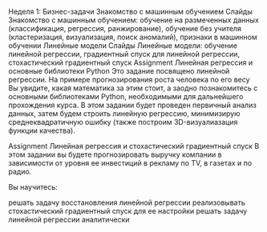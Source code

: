 Неделя 1: Бизнес-задачи
Знакомство с машинным обучением
Слайды Знакомство с машинным обучением: обучение на размеченных данных (классификация, регрессия, ранжирование), обучение без учителя (кластеризация, визуализация, поиск аномалий), признаки в машинном обучении
Линейные модели
Слайды Линейные модели: обучение линейной регрессии, градиентный спуск для линейной регрессии, стохастический градиентный спуск
Assignment Линейная регрессия и основные библиотеки Python
Это задание посвящено линейной регрессии. На примере прогнозирования роста человека по его весу Вы увидите, какая математика за этим стоит, а заодно познакомитесь с основными библиотеками Python, необходимыми для дальнейшего прохождения курса. В этом задании будет проведен первичный анализ данных, затем будем строить линейную регрессию, минимизирую среднеквадратичную ошибку (также построим 3D-визуалиазация функции качества).

Assignment Линейная регрессия и стохастический градиентный спуск
В этом задании вы будете прогнозировать выручку компании в зависимости от уровня ее инвестиций в рекламу по TV, в газетах и по радио.

Вы научитесь:

решать задачу восстановления линейной регрессии
реализовывать стохастический градиентный спуск для ее настройки
решать задачу линейной регрессии аналитически
